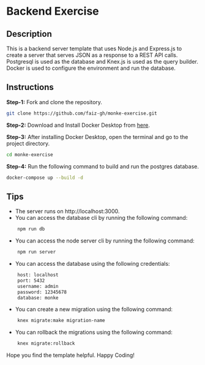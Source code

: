# Backend Exercise

## Description

This is a backend server template that uses Node.js and Express.js to create a server that serves JSON as a response to a REST API calls. Postgresql is used as the database and Knex.js is used as the query builder. Docker is used to configure the environment and run the database.

## Instructions

**Step-1:** Fork and clone the repository.
```bash
git clone https://github.com/faiz-gh/monke-exercise.git
```

**Step-2:** Download and Install Docker Desktop from [here](https://www.docker.com/products/docker-desktop).

**Step-3:** After installing Docker Desktop, open the terminal and go to the project directory.
```bash
cd monke-exercise
```

**Step-4:** Run the following command to build and run the postgres database.
```bash
docker-compose up --build -d
```

## Tips

* The server runs on http://localhost:3000.
* You can access the database cli by running the following command:
```bash
    npm run db
```
* You can access the node server cli by running the following command:
```bash
    npm run server
```
* You can access the database using the following credentials:
```bash
    host: localhost
    port: 5432
    username: admin
    password: 12345678
    database: monke
```
* You can create a new migration using the following command:
```bash
    knex migrate:make migration-name
```
* You can rollback the migrations using the following command:
```bash
    knex migrate:rollback
```

Hope you find the template helpful. Happy Coding!